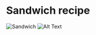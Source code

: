 # Sandwich recipe

![Sandwich](<https://www.google.com/imgres?imgurl=https%3A%2F%2Fwww.thebigsweettooth.com%2Fwp-content%2Fuploads%2F2020%2F09%2F6.-Mortadella-Sandwich.jpg&imgrefurl=https%3A%2F%2Fwww.thebigsweettooth.com%2Fmortadella-sandwich%2F&tbnid=mOYLi1XGxWsCwM&vet=12ahUKEwjezYe9mq3wAhVTTCsKHYXdCVkQMygTegUIARCoAg..i&docid=FNn-yISkdzcYgM&w=600&h=900&q=sandwich&ved=2ahUKEwjezYe9mq3wAhVTTCsKHYXdCVkQMygTegUIARCoAg>)
![Alt Text](<https://www.thespruceeats.com/thmb/v-57IQif_RLGIJ4LfFiR9dYk0s8=/960x0/filters:no_upscale():max_bytes(150000):strip_icc():format(webp)/easy-lemonade-recipe-2097136-hero-01-b5c078af86414780a155b1d794b91041.JPG>)
